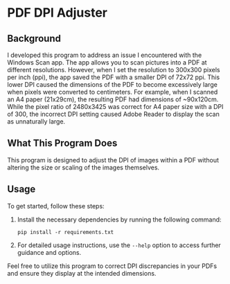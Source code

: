 # PDF DPI Adjuster

## Background

I developed this program to address an issue I encountered with the Windows Scan app. The app allows you to scan pictures into a PDF at different resolutions. However, when I set the resolution to 300x300 pixels per inch (ppi), the app saved the PDF with a smaller DPI of 72x72 ppi. This lower DPI caused the dimensions of the PDF to become excessively large when pixels were converted to centimeters. For example, when I scanned an A4 paper (21x29cm), the resulting PDF had dimensions of ~90x120cm. While the pixel ratio of 2480x3425 was correct for A4 paper size with a DPI of 300, the incorrect DPI setting caused Adobe Reader to display the scan as unnaturally large.

## What This Program Does

This program is designed to adjust the DPI of images within a PDF without altering the size or scaling of the images themselves.

## Usage

To get started, follow these steps:

1. Install the necessary dependencies by running the following command:

   ```
   pip install -r requirements.txt
   ```

2. For detailed usage instructions, use the `--help` option to access further guidance and options.

Feel free to utilize this program to correct DPI discrepancies in your PDFs and ensure they display at the intended dimensions.
